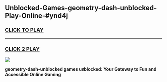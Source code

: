
## Unblocked-Games-geometry-dash-unblocked-Play-Online-#ynd4j
<h3>
<a href="https://premium.freeplayer.one?title=geometry-dash-unblocked&ref=27F">CLICK TO PLAY</a></h3>
<hr>

<h3>
<a href="https://premium.freeplayer.one?title=geometry-dash-unblocked&ref=27F">CLICK 2 PLAY</a>
  
</h3>

<a href="https://premium.freeplayer.one?title=geometry-dash-unblocked&ref=27F"><img src="https://clearcache.store/games.png"></a>


**geometry-dash-unblocked games unblocked: Your Gateway to Fun and Accessible Online Gaming**
